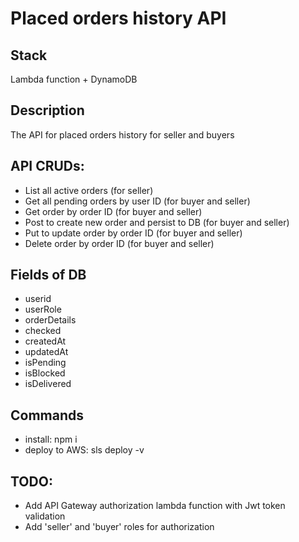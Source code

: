 
# Placed orders history API

## Stack
Lambda function + DynamoDB

## Description
The API for placed orders history for seller and buyers

## API CRUDs:
- List all active orders (for seller)
- Get all pending orders by user ID (for buyer and seller)
- Get order by order ID (for buyer and seller)
- Post to create new order and persist to DB (for buyer and seller)
- Put to update order by order ID (for buyer and seller)
- Delete order by order ID (for buyer and seller)

## Fields of DB
 - userid
 - userRole
 - orderDetails
 - checked
 - createdAt
 - updatedAt
 - isPending
 - isBlocked
 - isDelivered
 

## Commands
- install: npm i
- deploy to AWS: sls deploy -v

## TODO:
 - Add API Gateway authorization lambda function with Jwt token validation
 - Add 'seller' and 'buyer' roles for authorization
